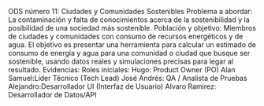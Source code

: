 ODS número 11: Ciudades y Comunidades Sostenibles
Problema a abordar: La contaminación y falta de conocimientos acerca de la sostenibilidad y la posibilidad de una sociedad más sostenible.
Población y objetivo: Miembros de ciudades y comunidades con consumo de recursos energéticos y de agua. El objetivo es presentar una herramienta para calcular un estimado de consumo de energía y agua para una comunidad o ciudad que busque ser sostenible, usando datos reales y simulaciones precisas para legar al resultado.
Evidencias: 
Roles iniciales:
Hugo: Product Owner (PO)
Alan Samuel:Líder Técnico (Tech Lead)
José Andrés: QA / Analista de Pruebas
Alejandro:Desarrollador UI (Interfaz de Usuario)
Alvaro Ramirez: Desarrollador de Datos/API
